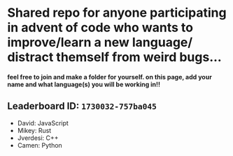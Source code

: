 # Shared repo for anyone participating in advent of code who wants to improve/learn a new language/ distract themself from weird bugs... 

#### feel free to join and make a folder for yourself. on this page, add your name and what language(s) you will be working in!!

## Leaderboard ID: `1730032-757ba045`


- David: JavaScript
- Mikey: Rust
- Jverdesi: C++
- Camen: Python
